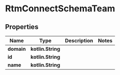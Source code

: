 
# RtmConnectSchemaTeam

## Properties
Name | Type | Description | Notes
------------ | ------------- | ------------- | -------------
**domain** | **kotlin.String** |  | 
**id** | **kotlin.String** |  | 
**name** | **kotlin.String** |  | 



